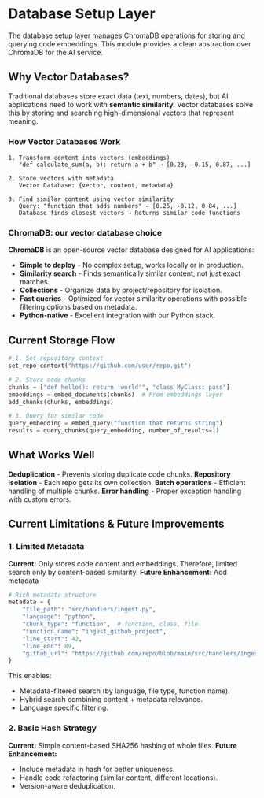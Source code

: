 # Database Setup Layer

The database setup layer manages ChromaDB operations for storing and querying code embeddings. This module provides a clean abstraction over ChromaDB for the AI service.

## Why Vector Databases?

Traditional databases store exact data (text, numbers, dates), but AI applications need to work with **semantic similarity**. Vector databases solve this by storing and searching high-dimensional vectors that represent meaning.

### How Vector Databases Work

```text
1. Transform content into vectors (embeddings)
   "def calculate_sum(a, b): return a + b" → [0.23, -0.15, 0.87, ...]

2. Store vectors with metadata
   Vector Database: {vector, content, metadata}

3. Find similar content using vector similarity
   Query: "function that adds numbers" → [0.25, -0.12, 0.84, ...]
   Database finds closest vectors → Returns similar code functions
```

### ChromaDB: our vector database choice

**ChromaDB** is an open-source vector database designed for AI applications:

- **Simple to deploy** - No complex setup, works locally or in production.
- **Similarity search** - Finds semantically similar content, not just exact matches.
- **Collections** - Organize data by project/repository for isolation.
- **Fast queries** - Optimized for vector similarity operations with possible filtering options based on metadata.
- **Python-native** - Excellent integration with our Python stack.

## Current Storage Flow

```python
# 1. Set repository context
set_repo_context("https://github.com/user/repo.git")

# 2. Store code chunks
chunks = ["def hello(): return 'world'", "class MyClass: pass"]
embeddings = embed_documents(chunks)  # From embeddings layer
add_chunks(chunks, embeddings)

# 3. Query for similar code
query_embedding = embed_query("function that returns string")
results = query_chunks(query_embedding, number_of_results=1)
```

## What Works Well

**Deduplication** - Prevents storing duplicate code chunks.
**Repository isolation** - Each repo gets its own collection.
**Batch operations** - Efficient handling of multiple chunks.
**Error handling** - Proper exception handling with custom errors.

## Current Limitations & Future Improvements

### 1. **Limited Metadata**

**Current:** Only stores code content and embeddings. Therefore, limited search only by content-based similarity.
**Future Enhancement:** Add metadata

```python
# Rich metadata structure
metadata = {
    "file_path": "src/handlers/ingest.py",
    "language": "python",
    "chunk_type": "function",  # function, class, file
    "function_name": "ingest_github_project",
    "line_start": 42,
    "line_end": 89,
    "github_url": "https://github.com/repo/blob/main/src/handlers/ingest.py#L42-L89"
}
```

This enables:

- Metadata-filtered search (by language, file type, function name).
- Hybrid search combining content + metadata relevance.
- Language specific filtering.

### 2. **Basic Hash Strategy**

**Current:** Simple content-based SHA256 hashing of whole files.
**Future Enhancement:**

- Include metadata in hash for better uniqueness.
- Handle code refactoring (similar content, different locations).
- Version-aware deduplication.
